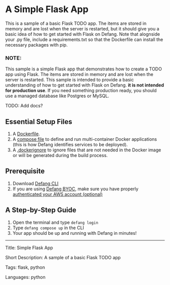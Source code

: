 # A Simple Flask App

This is a sample of a basic Flask TODO app. The items are stored in memory and are lost when the server is restarted, but it should give you a basic idea of how to get started with Flask on Defang. Note that alognside your .py file, include a requirements.txt so that the Dockerfile can install the necessary packages with pip. 

### NOTE:
This sample is a simple Flask app that demonstrates how to create a TODO app using Flask. The items are stored in memory and are lost when the server is restarted. This sample is intended to provide a basic understanding of how to get started with Flask on Defang. **it is not intended for production use**. If you need something production ready, you should use a managed database like Postgres or MySQL.

TODO: Add docs?

## Essential Setup Files
1. A [Dockerfile](https://docs.docker.com/develop/develop-images/dockerfile_best-practices/).
2. A [compose file](https://docs.defang.io/docs/concepts/compose) to define and run multi-container Docker applications (this is how Defang identifies services to be deployed).
3. A [.dockerignore](https://docs.docker.com/build/building/context/#dockerignore-files) to ignore files that are not needed in the Docker image or will be generated during the build process.

## Prerequisite
1. Download [Defang CLI](https://github.com/DefangLabs/defang)
2. If you are using [Defang BYOC](https://docs.defang.io/docs/concepts/defang-byoc), make sure you have properly [authenticated your AWS account (optional)](https://docs.aws.amazon.com/cli/latest/userguide/cli-chap-configure.html) 

## A Step-by-Step Guide
1. Open the terminal and type `defang login`
2. Type `defang compose up` in the CLI
3. Your app should be up and running with Defang in minutes!

---

Title: Simple Flask App

Short Description: A sample of a basic Flask TODO app

Tags: flask, python

Languages: python